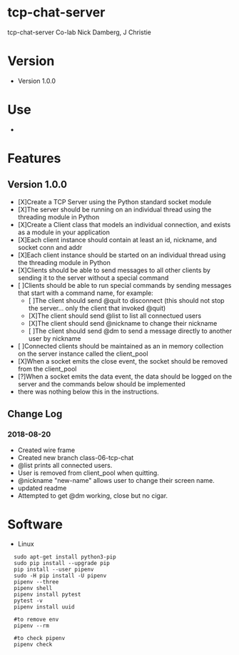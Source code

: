 # tcp-chat-server
tcp-chat-server
Co-lab Nick Damberg, J Christie

# Version
- Version 1.0.0

# Use
- 

# Features
## Version 1.0.0
- [X]Create a TCP Server using the Python standard socket module
- [X]The server should be running on an individual thread using the threading module in Python
- [X]Create a Client class that models an individual connection, and exists as a module in your application
- [X]Each client instance should contain at least an id, nickname, and socket conn and addr
- [X]Each client instance should be started on an individual thread using the threading module in Python
- [X]Clients should be able to send messages to all other clients by sending it to the server without a special command
- [ ]Clients should be able to run special commands by sending messages that start with a command name, for example:
  - [ ]The client should send @quit to disconnect (this should not stop the server… only the client that invoked @quit)
  - [X]The client should send @list to list all connectued users
  - [X]The client should send @nickname <new-name> to change their nickname
  - [ ]The client should send @dm <to-username> <message> to send a message directly to another user by nickname
- [ ]Connected clients should be maintained as an in memory collection on the server instance called the client_pool
- [X]When a socket emits the close event, the socket should be removed from the client_pool
- [?]When a socket emits the data event, the data should be logged on the server and the commands below should be implemented
 - there was nothing below this in the instructions.

## Change Log

### 2018-08-20
- Created wire frame
- Created new branch class-06-tcp-chat
- @list prints all connected users.
- User is removed from client_pool when quitting.
- @nickname "new-name" allows user to change their screen name.
- updated readme
- Attempted to get @dm working, close but no cigar.



# Software
- Linux
```
  sudo apt-get install python3-pip
  sudo pip install --upgrade pip
  pip install --user pipenv
  sudo -H pip install -U pipenv
  pipenv --three
  pipenv shell
  pipenv install pytest
  pytest -v
  pipenv install uuid

  #to remove env
  pipenv --rm

  #to check pipenv
  pipenv check
```